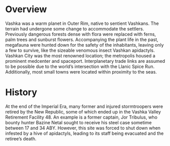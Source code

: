 # Overview

Vashka was a warm planet in Outer Rim, native to sentient Vashkans.
The terrain had undergone some change to accommodate the settlers.
Previously dangerous forests dense with flora were replaced with ferns, palm trees and sunburst flowers.
Accompanying the plant life in the past, megafauna were hunted down for the safety of the inhabitants, leaving only a few to survive, like the sizeable venomous insect Vashkan apidactyls.
Vashkan City was the most renowned location; the metropolis housed a prominent medcenter and spaceport.
Interplanetary trade links are assumed to be possible due to the world’s intersection with the Llanic Spice Run.
Additionally, most small towns were located within proximity to the seas.

# History

At the end of the Imperial Era, many former and injured stormtroopers were retired by the New Republic, some of which ended up in the Vashka Valley Retirement Facility 48.
An example is a former captain, Jor Tribulus, who bounty hunter Bazine Netal sought to receive his steel case sometime between 17 and 34 ABY.
However, this site was forced to shut down when infested by a hive of apidactyls, leading to its staff being evacuated and the retiree’s death.
